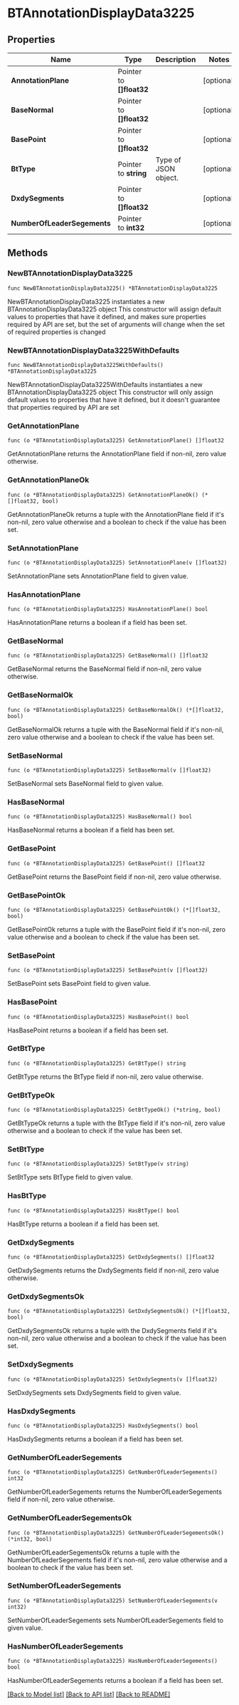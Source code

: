 # BTAnnotationDisplayData3225

## Properties

Name | Type | Description | Notes
------------ | ------------- | ------------- | -------------
**AnnotationPlane** | Pointer to **[]float32** |  | [optional] 
**BaseNormal** | Pointer to **[]float32** |  | [optional] 
**BasePoint** | Pointer to **[]float32** |  | [optional] 
**BtType** | Pointer to **string** | Type of JSON object. | [optional] 
**DxdySegments** | Pointer to **[]float32** |  | [optional] 
**NumberOfLeaderSegements** | Pointer to **int32** |  | [optional] 

## Methods

### NewBTAnnotationDisplayData3225

`func NewBTAnnotationDisplayData3225() *BTAnnotationDisplayData3225`

NewBTAnnotationDisplayData3225 instantiates a new BTAnnotationDisplayData3225 object
This constructor will assign default values to properties that have it defined,
and makes sure properties required by API are set, but the set of arguments
will change when the set of required properties is changed

### NewBTAnnotationDisplayData3225WithDefaults

`func NewBTAnnotationDisplayData3225WithDefaults() *BTAnnotationDisplayData3225`

NewBTAnnotationDisplayData3225WithDefaults instantiates a new BTAnnotationDisplayData3225 object
This constructor will only assign default values to properties that have it defined,
but it doesn't guarantee that properties required by API are set

### GetAnnotationPlane

`func (o *BTAnnotationDisplayData3225) GetAnnotationPlane() []float32`

GetAnnotationPlane returns the AnnotationPlane field if non-nil, zero value otherwise.

### GetAnnotationPlaneOk

`func (o *BTAnnotationDisplayData3225) GetAnnotationPlaneOk() (*[]float32, bool)`

GetAnnotationPlaneOk returns a tuple with the AnnotationPlane field if it's non-nil, zero value otherwise
and a boolean to check if the value has been set.

### SetAnnotationPlane

`func (o *BTAnnotationDisplayData3225) SetAnnotationPlane(v []float32)`

SetAnnotationPlane sets AnnotationPlane field to given value.

### HasAnnotationPlane

`func (o *BTAnnotationDisplayData3225) HasAnnotationPlane() bool`

HasAnnotationPlane returns a boolean if a field has been set.

### GetBaseNormal

`func (o *BTAnnotationDisplayData3225) GetBaseNormal() []float32`

GetBaseNormal returns the BaseNormal field if non-nil, zero value otherwise.

### GetBaseNormalOk

`func (o *BTAnnotationDisplayData3225) GetBaseNormalOk() (*[]float32, bool)`

GetBaseNormalOk returns a tuple with the BaseNormal field if it's non-nil, zero value otherwise
and a boolean to check if the value has been set.

### SetBaseNormal

`func (o *BTAnnotationDisplayData3225) SetBaseNormal(v []float32)`

SetBaseNormal sets BaseNormal field to given value.

### HasBaseNormal

`func (o *BTAnnotationDisplayData3225) HasBaseNormal() bool`

HasBaseNormal returns a boolean if a field has been set.

### GetBasePoint

`func (o *BTAnnotationDisplayData3225) GetBasePoint() []float32`

GetBasePoint returns the BasePoint field if non-nil, zero value otherwise.

### GetBasePointOk

`func (o *BTAnnotationDisplayData3225) GetBasePointOk() (*[]float32, bool)`

GetBasePointOk returns a tuple with the BasePoint field if it's non-nil, zero value otherwise
and a boolean to check if the value has been set.

### SetBasePoint

`func (o *BTAnnotationDisplayData3225) SetBasePoint(v []float32)`

SetBasePoint sets BasePoint field to given value.

### HasBasePoint

`func (o *BTAnnotationDisplayData3225) HasBasePoint() bool`

HasBasePoint returns a boolean if a field has been set.

### GetBtType

`func (o *BTAnnotationDisplayData3225) GetBtType() string`

GetBtType returns the BtType field if non-nil, zero value otherwise.

### GetBtTypeOk

`func (o *BTAnnotationDisplayData3225) GetBtTypeOk() (*string, bool)`

GetBtTypeOk returns a tuple with the BtType field if it's non-nil, zero value otherwise
and a boolean to check if the value has been set.

### SetBtType

`func (o *BTAnnotationDisplayData3225) SetBtType(v string)`

SetBtType sets BtType field to given value.

### HasBtType

`func (o *BTAnnotationDisplayData3225) HasBtType() bool`

HasBtType returns a boolean if a field has been set.

### GetDxdySegments

`func (o *BTAnnotationDisplayData3225) GetDxdySegments() []float32`

GetDxdySegments returns the DxdySegments field if non-nil, zero value otherwise.

### GetDxdySegmentsOk

`func (o *BTAnnotationDisplayData3225) GetDxdySegmentsOk() (*[]float32, bool)`

GetDxdySegmentsOk returns a tuple with the DxdySegments field if it's non-nil, zero value otherwise
and a boolean to check if the value has been set.

### SetDxdySegments

`func (o *BTAnnotationDisplayData3225) SetDxdySegments(v []float32)`

SetDxdySegments sets DxdySegments field to given value.

### HasDxdySegments

`func (o *BTAnnotationDisplayData3225) HasDxdySegments() bool`

HasDxdySegments returns a boolean if a field has been set.

### GetNumberOfLeaderSegements

`func (o *BTAnnotationDisplayData3225) GetNumberOfLeaderSegements() int32`

GetNumberOfLeaderSegements returns the NumberOfLeaderSegements field if non-nil, zero value otherwise.

### GetNumberOfLeaderSegementsOk

`func (o *BTAnnotationDisplayData3225) GetNumberOfLeaderSegementsOk() (*int32, bool)`

GetNumberOfLeaderSegementsOk returns a tuple with the NumberOfLeaderSegements field if it's non-nil, zero value otherwise
and a boolean to check if the value has been set.

### SetNumberOfLeaderSegements

`func (o *BTAnnotationDisplayData3225) SetNumberOfLeaderSegements(v int32)`

SetNumberOfLeaderSegements sets NumberOfLeaderSegements field to given value.

### HasNumberOfLeaderSegements

`func (o *BTAnnotationDisplayData3225) HasNumberOfLeaderSegements() bool`

HasNumberOfLeaderSegements returns a boolean if a field has been set.


[[Back to Model list]](../README.md#documentation-for-models) [[Back to API list]](../README.md#documentation-for-api-endpoints) [[Back to README]](../README.md)


